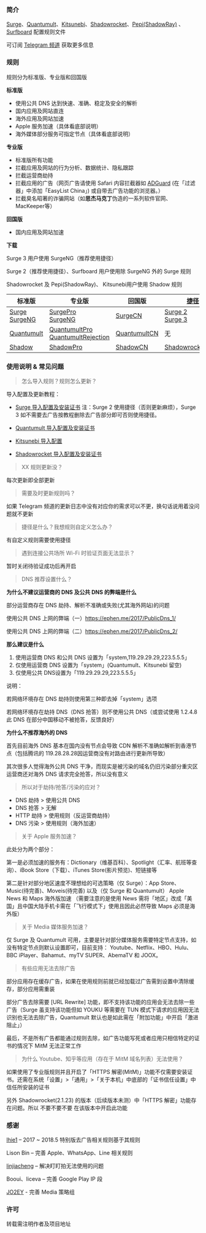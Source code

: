 ### 简介

[Surge](https://itunes.apple.com/app/apple-store/id1329879957?mt=8)、[Quantumult](https://itunes.apple.com/app/apple-store/id1252015438?mt=8)、[Kitsunebi](https://testflight.apple.com/join/2w6EF67u)、[Shadowrocket](https://itunes.apple.com/app/apple-store/id932747118?mt=8)、[Pepi(ShadowRay)](https://itunes.apple.com/app/apple-store/id1283082051?mt=8) 、[Surfboard](https://manual.getsurfboard.com/) 配置规则文件

可订阅 [Telegram 频道](https://t.me/DivineEngine_Profiles) 获取更多信息

### 规则

规则分为标准版、专业版和回国版

**标准版**

- 使用公共 DNS 达到快速、准确、稳定及安全的解析
- 国内应用及网站直连
- 海外应用及网站加速
- Apple 服务加速（具体看底部说明）
- 海外媒体部分服务可指定节点（具体看底部说明）

**专业版**

- 标准版所有功能
- 拦截应用及网站的行为分析、数据统计、隐私跟踪
- 拦截运营商劫持
- 拦截应用的广告（网页广告请使用 Safari 内容拦截器如 [ADGuard](https://itunes.apple.com/app/apple-store/id1047223162?mt=8) (在「过滤器」中添加「EasyList China」) 或自带去广告功能的浏览器。）
- 拦截臭名昭著的诈骗网站（如**思杰马克丁**伪造的一系列软件官网、MacKeeper等）

**回国版**

- 国内应用及网站加速

**下载**

Surge 3 用户使用 SurgeNG（推荐使用捷径）

Surge 2（推荐使用捷径）、Surfboard 用户使用除 SurgeNG 外的 Surge 规则

Shadowrocket 及 Pepi(ShadowRay)、 Kitsunebi用户使用 Shadow 规则

| **标准版**                                                   | **专业版**                                                   | **回国版**                                                   | [**捷径**](https://itunes.apple.com/app/apple-store/id915249334?mt=8) |
| ------------------------------------------------------------ | ------------------------------------------------------------ | ------------------------------------------------------------ | ------------------------------------------------------------ |
| [Surge](https://raw.githubusercontent.com/ConnersHua/Profiles/master/Surge.conf)<br>[SurgeNG](https://raw.githubusercontent.com/ConnersHua/Profiles/master/SurgeNG.conf) | [SurgePro](https://raw.githubusercontent.com/ConnersHua/Profiles/master/SurgePro.conf)<br/>[SurgeNG](https://raw.githubusercontent.com/ConnersHua/Profiles/master/SurgeNG.conf) | [SurgeCN](https://raw.githubusercontent.com/ConnersHua/Profiles/master/SurgeCN.conf) | [Surge 2](https://www.icloud.com/shortcuts/0913876d77d647f7b229903edb3a9be0)<br />[Surge 3](https://www.icloud.com/shortcuts/bbb973be542a4c4bba94101f2ae16bcf) |
| [Quantumult](https://raw.githubusercontent.com/ConnersHua/Profiles/master/Quantumult.conf) | [QuantumultPro](https://raw.githubusercontent.com/ConnersHua/Profiles/master/QuantumultPro.conf) <br>[QuantumultRejection](https://raw.githubusercontent.com/ConnersHua/Profiles/master/QuantumultRejection.conf) | [QuantumultCN](https://raw.githubusercontent.com/ConnersHua/Profiles/master/QuantumultCN.conf) | 无                                                           |
| [Shadow](https://raw.githubusercontent.com/ConnersHua/Profiles/master/Shadow.conf) | [ShadowPro](https://raw.githubusercontent.com/ConnersHua/Profiles/master/ShadowPro.conf) | [ShadowCN](https://raw.githubusercontent.com/ConnersHua/Profiles/master/ShadowCN.conf) | [Shadowrocket/Pepi](https://www.icloud.com/shortcuts/cc910e552547405c8dc54df04a678bd7) |

### 使用说明 & 常见问题

> 怎么导入规则？规则怎么更新？

导入配置及更新教程：

- [Surge 导入配置及安装证书](https://medium.com/circumvention-technology/import-profile-on-surge-2d4119822302)
  注：Surge 2 使用捷径（否则更新麻烦），Surge 3 如不需要去广告按教程删除去广告部分即可否则使用捷径。

- [Quantumult 导入配置及安装证书](https://medium.com/circumvention-technology/import-profile-on-quantumult-2e5cef9cb0c5)
- [Kitsunebi 导入配置](https://medium.com/circumvention-technology/import-profile-on-kitsunebi-6befa3db03db)
- [Shadowrocket 导入配置及安装证书](https://medium.com/circumvention-technology/import-profile-on-shadowrocket-f183cd4e95ae)



> XX 规则更新没？

每次更新即全部更新



> 需要及时更新规则吗？

如果 Telegram 频道的更新日志中没有对应你的需求可以不更，换句话说用着没问题就不更新



> 捷径是什么？我想规则自定义怎么办？

有自定义规则需要使用捷径



> 遇到连接公共场所 Wi-Fi 时验证页面无法显示？

暂时关闭待验证成功后再开启



> DNS 推荐设置什么？

**为什么不建议运营商的 DNS 及公共 DNS 的弊端是什么**

部分运营商存在 DNS 劫持、解析不准确或失败(尤其海外网站)的问题

使用公共 DNS 上网的弊端（一）https://ephen.me/2017/PublicDns_1/

使用公共 DNS 上网的弊端（二）https://ephen.me/2017/PublicDns_2/

**那么建议是什么**

1. 使用运营商 DNS 和公共 DNS 设置为「system,119.29.29.29,223.5.5.5」
2. 仅使用运营商 DNS 设置为「system」(Quantumult、Kitsunebi 留空)
3. 仅使用公共 DNS设置为「119.29.29.29,223.5.5.5」

说明：

若网络环境存在 DNS 劫持则使用第三种即去掉「system」选项

若网络环境存在劫持 DNS（DNS 抢答）则不使用公共 DNS（或尝试使用 1.2.4.8 此 DNS 在部分中国移动不被抢答，反馈良好）

**为什么不推荐海外的 DNS**

首先目前海外 DNS 基本在国内没有节点会导致 CDN 解析不准确如解析到香港节点（包括腾讯的 119.28.28.28因运营商没有对路由进行更新所导致）

其次很多人觉得海外公共 DNS 干净，而现实是被污染的域名仍旧污染部分重灾区运营商还对海外 DNS 请求完全抢答，所以没有意义

> 所以对于劫持/抢答/污染的应对？

- DNS 劫持 > 使用公共 DNS
- DNS 抢答 > 无解
- HTTP 劫持 > 使用规则（反运营商劫持）
- DNS 污染 > 使用规则（海外加速）



> 关于 Apple 服务加速？

此处分为两个部分：

第一是必须加速的服务有：Dictionary（维基百科）、Spotlight（汇率、航班等查询）、iBook Store（下载）、iTunes Store(影片预览)、短链接等

第二是针对部分地区速度不理想给的可选策略（仅 Surge）：App Store、Music(待完善)、Moveis(待完善) 以及（仅 Surge 和 Quantumult） Apple News 和 Maps 海外版加速
（需要注意的是使用 News 需将「地区」改成「美国」且中国大陆手机卡需在「飞行模式下」使用且因此必然导致 Maps 必须是海外版）



> 关于 Media 媒体服务加速？

仅 Surge 及 Quantumult 可用，主要是针对部分媒体服务需要特定节点支持，如没有特定节点则默认设置即可，目前支持： Youtube、Netflix、HBO、Hulu、BBC iPlayer、Bahamut、myTV SUPER、AbemaTV 和 JOOX。



> 有些应用无法去除广告

部分应用存在缓存广告，如果在使用规则前就已经加载过广告需到设置中清除缓存，部分应用需重装

部分广告去除需要 [URL Rewrite] 功能，即不支持该功能的应用会无法去除一些广告（Surge 虽支持该功能但如 YOUKU 等需要在 TUN 模式下请求的应用因无法识别也无法去除广告，Quantumult 默认也是如此需在「附加功能」中开启「激进阻止」）

最后，不是所有广告都能通过规则去除，如广告功能写死或者应用只相信特定的证书的情况下 MitM 无法正常工作



> 为什么 Youtube、知乎等应用（存在于 MitM 域名列表）无法使用？

如果使用了专业版规则并且开启了「HTTPS 解密(MitM)」功能不仅需要安装证书。还需在系统「设置」>「通用」>「关于本机」中底部的「证书信任设置」中信任所安装的证书

另外 Shadowrocket(2.1.23) 的版本（后续版本未测）中「HTTPS 解密」功能存在问题。所以 不要不要不要 在该版本中开启此功能

### 感谢

[lhie1](https://github.com/lhie1) – 2017 ~ 2018.5 特别版去广告相关规则基于其规则

Lison Bin – 完善 Apple、WhatsApp、Line 相关规则

[linjiacheng](https://github.com/linjiacheng) – 解决盯盯拍无法使用的问题

Booui、liceva – 完善 Google Play IP 段

[JO2EY](https://github.com/JO2EY) - 完善 Media 策略组

### 许可

转载需注明作者及项目地址
